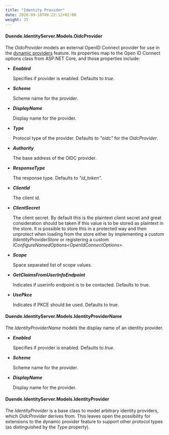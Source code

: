```yaml
---
title: "Identity Provider"
date: 2020-09-10T08:22:12+02:00
weight: 35
---
```


#### Duende.IdentityServer.Models.OidcProvider

The *OidcProvider* models an external OpenID Connect provider for use in the [dynamic providers](/identityserver/v6/ui/login/dynamicproviders) feature.
Its properties map to the Open ID Connect options class from ASP.NET Core, and those properties include:

* ***Enabled***
    
    Specifies if provider is enabled. Defaults to *true*.

* ***Scheme***
    
    Scheme name for the provider.

* ***DisplayName***
    
    Display name for the provider.

* ***Type***
    
    Protocol type of the provider. Defaults to *"oidc"* for the *OidcProvider*.

* ***Authority***
    
    The base address of the OIDC provider. 

* ***ResponseType***
    
    The response type. Defaults to *"id_token"*.

* ***ClientId***
    
    The client id.

* ***ClientSecret***
    
    The client secret. By default this is the plaintext client secret and great consideration should be taken if this value is to be stored as plaintext in the store. It is possible to store this in a protected way and then unprotect when loading from the store either by implementing a custom *IIdentityProviderStore* or registering a custom *IConfigureNamedOptions\<OpenIdConnectOptions>*.

* ***Scope***
    
    Space separated list of scope values.

* ***GetClaimsFromUserInfoEndpoint***
    
    Indicates if userinfo endpoint is to be contacted. Defaults to true.

* ***UsePkce***
    
    Indicates if PKCE should be used. Defaults to true.


#### Duende.IdentityServer.Models.IdentityProviderName

The *IdentityProviderName* models the display name of an identity provider.

* ***Enabled***
    
    Specifies if provider is enabled. Defaults to *true*.

* ***Scheme***
    
    Scheme name for the provider.

* ***DisplayName***
    
    Display name for the provider.


#### Duende.IdentityServer.Models.IdentityProvider

The *IdentityProvider* is a base class to model arbitrary identity providers, which *OidcProvider* derives from.
This leaves open the possibility for extensions to the dynamic provider feature to support other protocol types (as distinguished by the *Type* property).
